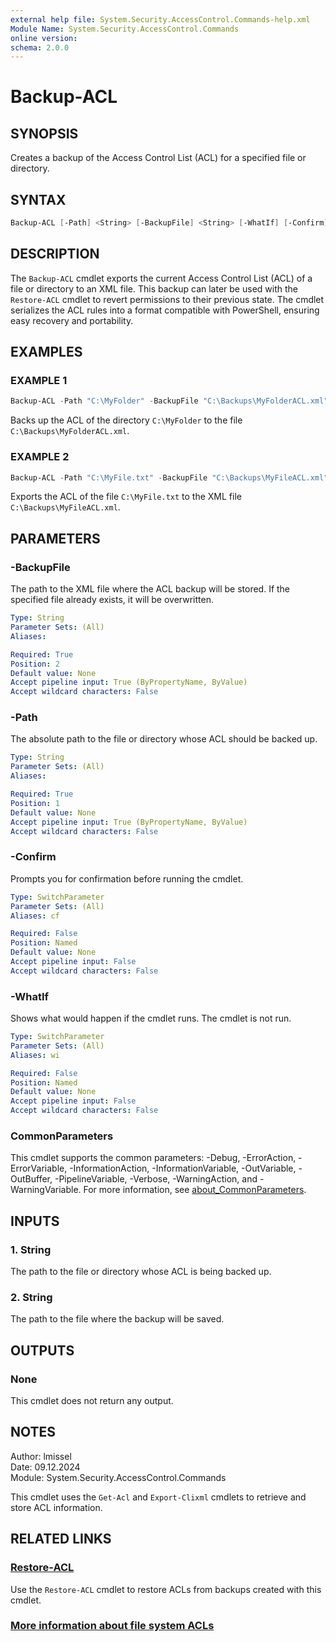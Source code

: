 ```yaml
---
external help file: System.Security.AccessControl.Commands-help.xml
Module Name: System.Security.AccessControl.Commands
online version:
schema: 2.0.0
---
```


# Backup-ACL

## SYNOPSIS

Creates a backup of the Access Control List (ACL) for a specified file or directory.

## SYNTAX

```powershell
Backup-ACL [-Path] <String> [-BackupFile] <String> [-WhatIf] [-Confirm] [<CommonParameters>]
```

## DESCRIPTION

The `Backup-ACL` cmdlet exports the current Access Control List (ACL) of a file or directory to an XML file.
This backup can later be used with the `Restore-ACL` cmdlet to revert permissions to their previous state.
The cmdlet serializes the ACL rules into a format compatible with PowerShell, ensuring easy recovery and portability.

## EXAMPLES

### EXAMPLE 1

```powershell
Backup-ACL -Path "C:\MyFolder" -BackupFile "C:\Backups\MyFolderACL.xml"
```

Backs up the ACL of the directory `C:\MyFolder` to the file `C:\Backups\MyFolderACL.xml`.

### EXAMPLE 2

```powershell
Backup-ACL -Path "C:\MyFile.txt" -BackupFile "C:\Backups\MyFileACL.xml"
```

Exports the ACL of the file `C:\MyFile.txt` to the XML file `C:\Backups\MyFileACL.xml`.

## PARAMETERS

### -BackupFile

The path to the XML file where the ACL backup will be stored.
If the specified file already exists, it will be overwritten.

```yaml
Type: String
Parameter Sets: (All)
Aliases:

Required: True
Position: 2
Default value: None
Accept pipeline input: True (ByPropertyName, ByValue)
Accept wildcard characters: False
```

### -Path

The absolute path to the file or directory whose ACL should be backed up.

```yaml
Type: String
Parameter Sets: (All)
Aliases:

Required: True
Position: 1
Default value: None
Accept pipeline input: True (ByPropertyName, ByValue)
Accept wildcard characters: False
```

### -Confirm

Prompts you for confirmation before running the cmdlet.

```yaml
Type: SwitchParameter
Parameter Sets: (All)
Aliases: cf

Required: False
Position: Named
Default value: None
Accept pipeline input: False
Accept wildcard characters: False
```

### -WhatIf

Shows what would happen if the cmdlet runs.
The cmdlet is not run.

```yaml
Type: SwitchParameter
Parameter Sets: (All)
Aliases: wi

Required: False
Position: Named
Default value: None
Accept pipeline input: False
Accept wildcard characters: False
```

### CommonParameters

This cmdlet supports the common parameters: -Debug, -ErrorAction, -ErrorVariable, -InformationAction, -InformationVariable, -OutVariable, -OutBuffer, -PipelineVariable, -Verbose, -WarningAction, and -WarningVariable. For more information, see [about_CommonParameters](http://go.microsoft.com/fwlink/?LinkID=113216).

## INPUTS

### 1. String

The path to the file or directory whose ACL is being backed up.

### 2. String

The path to the file where the backup will be saved.

## OUTPUTS

### None

This cmdlet does not return any output.

## NOTES

Author: lmissel\
Date: 09.12.2024\
Module: System.Security.AccessControl.Commands

This cmdlet uses the `Get-Acl` and `Export-Clixml` cmdlets to retrieve and store ACL information.

## RELATED LINKS

### [Restore-ACL](https://github.com/lmissel/System.Security.AccessControl.Commands/docs/en-US/Restore-ACL.md)

Use the `Restore-ACL` cmdlet to restore ACLs from backups created with this cmdlet.

### [More information about file system ACLs](https://docs.microsoft.com/en-us/windows/win32/secauthz/access-control-lists)
